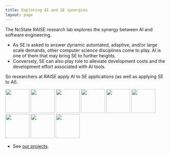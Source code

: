 ```yaml
---
title: Exploring AI and SE synergies 
layout: page
---
```


The NcState RAISE research lab explores the synergy between AI and
software engineering.

+ As SE is asked to answer
  dynamic automated, adaptive, and/or large scale
  demands, other computer science disciplines come to
  play. AI is one of them that may bring SE to further
  heights.
+ Conversely, SE can also play role to
  alleviate development costs and the development
  effort associated with AI tools.

So researchers at RAISE apply AI to SE applications (as well as
applying SE to AI). 

<img src=http://ai4se.net/img/timm.png height=75 width=75>
<img src=http://ai4se.net/img/wei.jpg height=75 width=75>
<img src=http://ai4se.net/img/rahlk.jpg height=75 width=75>
<img src=http://ai4se.net/img/vivek.jpg height=75 width=75>
<img src=http://ai4se.net/img/chen.jpg height=75 width=75>
<img src=http://ai4se.net/img/Zhe.jpg height=75  width=75>
<img src=https://avatars0.githubusercontent.com/u/5582924?v=3&s=460 width=75>
<img src=http://static.wixstatic.com/media/1bf308_01e141375f454173b368feb66f3ee865.png_srz_p_325_348_75_22_0.50_1.20_0.00_png_srz height=75 width=75>
<img src=http://dichen.me/images/Jack.jpg height=75 width=75>

+ See [our projects](projects).
